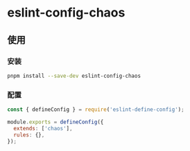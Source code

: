# eslint-config-chaos

## 使用

### 安装

```sh
pnpm install --save-dev eslint-config-chaos
```

### 配置

```js
const { defineConfig } = require('eslint-define-config');

module.exports = defineConfig({
  extends: ['chaos'],
  rules: {},
});
```
